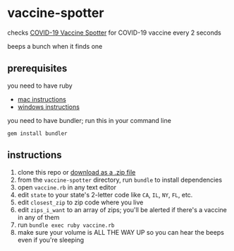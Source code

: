 # vaccine-spotter

checks [COVID-19 Vaccine Spotter](https://www.vaccinespotter.org) for COVID-19 vaccine every 2 seconds

beeps a bunch when it finds one

## prerequisites

you need to have ruby

 - [mac instructions](https://stackify.com/install-ruby-on-your-mac-everything-you-need-to-get-going/)
 - [windows instructions](https://stackify.com/install-ruby-on-windows-everything-you-need-to-get-going/)

you need to have bundler; run this in your command line

```
gem install bundler
```

## instructions

1. clone this repo or [download as a .zip file](https://github.com/getaaron/vaccine-spotter/archive/refs/heads/main.zip)
2. from the `vaccine-spotter` directory, run `bundle` to install dependencies
3. open `vaccine.rb` in any text editor
4. edit `state` to your state's 2-letter code like `CA`, `IL`, `NY`, `FL`, etc.
5. edit `closest_zip` to zip code where you live
6. edit `zips_i_want` to an array of zips; you'll be alerted if there's a vaccine in any of them
7. run `bundle exec ruby vaccine.rb`
8. make sure your volume is ALL THE WAY UP so you can hear the beeps even if you're sleeping
